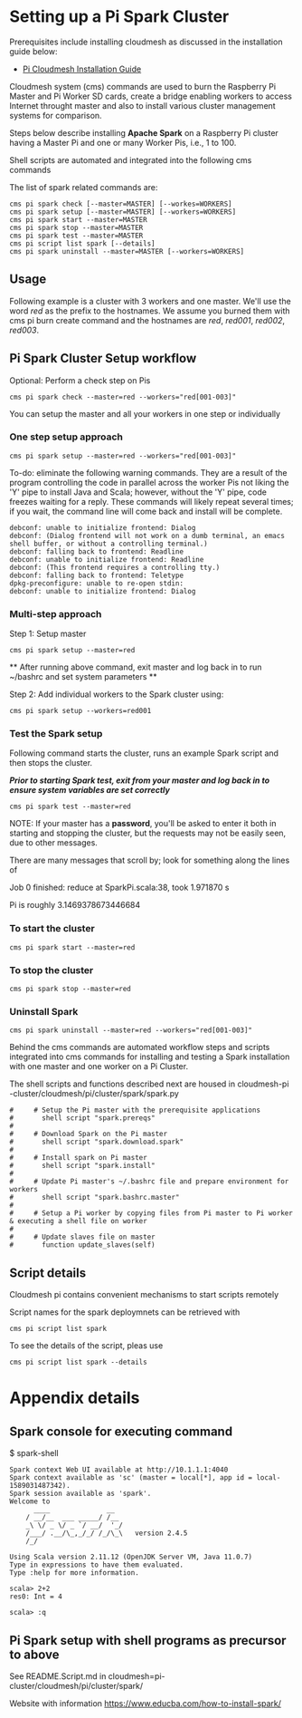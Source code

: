 # Setting up a Pi Spark Cluster

Prerequisites include installing cloudmesh as discussed in the installation
 guide below:

* [Pi Cloudmesh Installation Guide](/README.md#installation)

Cloudmesh system (cms) commands are used to burn the Raspberry Pi Master and Pi
 Worker SD
 cards, create a bridge enabling workers to access Internet throught master and
  also to install various
  cluster management systems for comparison.
    
  Steps below describe installing **Apache Spark** on a Raspberry Pi
   cluster
   having a Master
  Pi and one or many Worker Pis, i.e., 1 to 100.
  

Shell scripts are automated and integrated into the following cms commands

The list of spark related commands are:

```
cms pi spark check [--master=MASTER] [--workes=WORKERS]
cms pi spark setup [--master=MASTER] [--workers=WORKERS]
cms pi spark start --master=MASTER
cms pi spark stop --master=MASTER
cms pi spark test --master=MASTER
cms pi script list spark [--details]
cms pi spark uninstall --master=MASTER [--workers=WORKERS]
```

## Usage

Following example is a cluster with 3 workers and one master.
We'll use the word *red* as the prefix to the hostnames. We assume you
 burned them with cms pi burn create command and the hostnames are
*red*, *red001*, *red002*, *red003*.

##  Pi Spark Cluster Setup workflow


Optional: Perform a check step on Pis
```
cms pi spark check --master=red --workers="red[001-003]" 
```

You can setup the master and all your workers in one step or individually

### One step setup approach

```
cms pi spark setup --master=red --workers="red[001-003]" 
```

To-do:  eliminate the following warning commands.   They are a
 result of
 the program controlling the code in parallel across the worker Pis not liking
  the 'Y' pipe to
  install Java and Scala; however, without the 'Y' pipe, code freezes waiting
   for
   a reply.  These commands will likely repeat several times; if you wait, the
    command
    line
    will come back and
    install will be
    complete.
   
    debconf: unable to initialize frontend: Dialog
    debconf: (Dialog frontend will not work on a dumb terminal, an emacs shell buffer, or without a controlling terminal.)
    debconf: falling back to frontend: Readline
    debconf: unable to initialize frontend: Readline
    debconf: (This frontend requires a controlling tty.)
    debconf: falling back to frontend: Teletype
    dpkg-preconfigure: unable to re-open stdin:
    debconf: unable to initialize frontend: Dialog

### Multi-step approach
Step 1:  Setup master

```
cms pi spark setup --master=red 
```
** After running above command, exit master and log back in to run ~/bashrc
 and set system parameters **


Step 2: Add individual workers to the Spark cluster using:

```
cms pi spark setup --workers=red001 
```

### Test the Spark setup

Following command starts the cluster, runs an example Spark script and then
 stops the cluster.
 
 ***Prior to starting Spark test, exit from your master and log back in to
  ensure
  system variables are set correctly***
 
```
cms pi spark test --master=red
```
NOTE: If your master has a **password**, you'll be asked to enter it both in
 starting and stopping the cluster, but
 the requests
 may not be easily seen, due to other messages.
 
 There are many messages that scroll by; look for something along the lines of
 
 Job 0 finished: reduce at SparkPi.scala:38, took 1.971870 s
 
Pi is roughly 3.1469378673446684


### To start the cluster

```
cms pi spark start --master=red
```

### To stop the cluster

```
cms pi spark stop --master=red
```

### Uninstall Spark

```
cms pi spark uninstall --master=red --workers="red[001-003]"
```

Behind the cms commands are automated workflow steps and scripts integrated
 into cms
 commands for installing and testing a Spark installation with one master and
  one worker on a Pi
  Cluster.  
  
  The shell scripts and functions described next are housed in cloudmesh-pi
  -cluster/cloudmesh/pi/cluster/spark/spark.py


  
    #     # Setup the Pi master with the prerequisite applications
    #       shell script "spark.prereqs"
    #
    #     # Download Spark on the Pi master
    #       shell script "spark.download.spark"
    #
    #     # Install spark on Pi master
    #       shell script "spark.install"
    #
    #     # Update Pi master's ~/.bashrc file and prepare environment for workers
    #       shell script "spark.bashrc.master"
    #
    #     # Setup a Pi worker by copying files from Pi master to Pi worker & executing a shell file on worker
    #
    #     # Update slaves file on master
    #       function update_slaves(self)



## Script details

Cloudmesh pi contains convenient mechanisms to start scripts remotely

Script names for the spark deploymnets can  be retrieved with

```
cms pi script list spark
```

To see the details of the script, pleas use

```
cms pi script list spark --details
```


# Appendix details

## Spark console for executing command

$ spark-shell

    Spark context Web UI available at http://10.1.1.1:4040
    Spark context available as 'sc' (master = local[*], app id = local-1589031487342).
    Spark session available as 'spark'.
    Welcome to
          ____              __
        / __/__  ___ _____/ /__
        _\ \/ _ \/ _ `/ __/  '_/
        /___/ .__/\_,_/_/ /_/\_\   version 2.4.5
        /_/

    Using Scala version 2.11.12 (OpenJDK Server VM, Java 11.0.7)
    Type in expressions to have them evaluated.
    Type :help for more information.

    scala> 2+2
    res0: Int = 4

    scala> :q

## Pi Spark setup with shell programs as precursor to above

See README.Script.md
in cloudmesh=pi-cluster/cloudmesh/pi/cluster/spark/

Website with information <https://www.educba.com/how-to-install-spark/>


 
